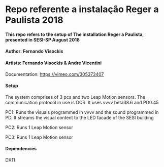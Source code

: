 # Repo referente a instalação Reger a Paulista 2018



#### This repo refers to the setup of The installation Reger a Paulista, presented in SESI-SP August 2018

#### Author: Fernando Visockis

#### Artists: Fernando Visockis & Andre Vicentini

Documentation: https://vimeo.com/305373407

#### Setup

The system comprises of 3 pcs and two Leap Motion sensors. The communication protocol in use is OCS. It uses vvvv beta38.6 and PD0.45

PC1: Runs the visuals programmed in vvvv and the sound programmed in PD. It streams the visual content to the LED facade of the SESI building

PC2: Runs 1 Leap Motion sensor

PC3: Runs 1 Leap Motion sensor

#### Dependencies

DX11



